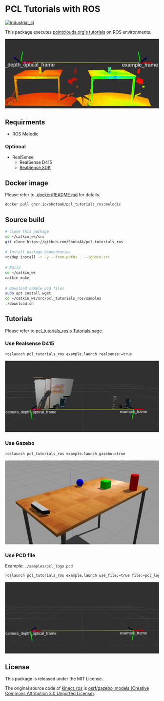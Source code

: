 # PCL Tutorials with ROS

[![industrial_ci](https://github.com/ShotaAk/pcl_tutorials_ros/actions/workflows/industrial_ci.yaml/badge.svg?branch=master)](https://github.com/ShotaAk/pcl_tutorials_ros/actions/workflows/industrial_ci.yaml)

This package executes [pointclouds.org's tutorials](https://pcl.readthedocs.io/projects/tutorials/en/master/)
on ROS environments.

![statisticalOutlierRemoval](https://github.com/ShotaAk/pcl_tutorials_ros/raw/images/filtering/statisticalOutlierRemoval.png)

## Requirments

- ROS Melodic

### Optional

- RealSense
  - RealSense D415
  - [RealSense SDK](https://github.com/IntelRealSense/librealsense)

## Docker image

Please refer to [.docker/README.md](.docker/README.md) for details.

```sh
docker pull ghcr.io/shotaak/pcl_tutorials_ros:melodic
```

## Source build

```sh
# Clone this package
cd ~/catkin_ws/src
git clone https://github.com/ShotaAk/pcl_tutorials_ros

# Install package dependencies
rosdep install -r -y --from-paths . --ignore-src

# Build
cd ~/catkin_ws
catkin_make

# Download sample pcd files
sudo apt install wget
cd ~/catkin_ws/src/pcl_tutorials_ros/samples
./download.sh
```

## Tutorials

Please refer to [pcl_tutorials_ros's Tutorials page](./doc/Tutorials.md).

### Use Realsense D415

```sh
roslaunch pcl_tutorials_ros example.launch realsense:=true
```

![realsense](https://github.com/ShotaAk/pcl_tutorials_ros/raw/images/realsense.png)

### Use Gazebo

```sh
roslaunch pcl_tutorials_ros example.launch gazebo:=true
```

![gazebo](https://github.com/ShotaAk/pcl_tutorials_ros/raw/images/gazebo.png)

### Use PCD file

Example: `./samples/pcl_logo.pcd`

```sh
roslaunch pcl_tutorials_ros example.launch use_file:=true file:=pcl_logo.pcd
```

![pcd_file](https://github.com/ShotaAk/pcl_tutorials_ros/raw/images/pcd.png)

## License

This package is released under the MIT License.

The original source code of [kinect_ros](./models/kinect_ros/) is 
[osrf/gazebo_models (Creative Commons Attribution 3.0 Unported License)](https://github.com/osrf/gazebo_models).
